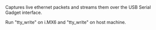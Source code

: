 Captures live ethernet packets and streams them over the USB Serial Gadget interface.

Run "tty_write" on i.MX6 and "tty_write" on host machine.
